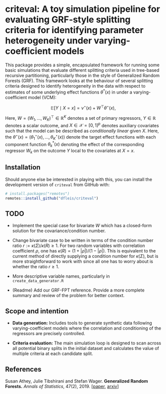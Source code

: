 # criteval: A toy simulation pipeline for evaluating GRF-style splitting criteria for identifying parameter heterogeneity under varying-coefficient models

This package provides a simple, encapsulated framework for running some basic simulations that evaluate different splitting criteria used in tree-based recursive partitioning, particularly those in the style of Generalized Random Forests (GRF).
This framework looks at the behaviour of several splitting criteria designed to identify heterogeneity in the data with respect to estimates of some underlying effect functions $\theta^*(x)$ in under a varying-coefficient model (VCM):

$$
\mathbb E[Y \mid X = x] = \nu^\star (x) + W^\top \theta^\star (x), 
$$

Here, $W = (W_1,\ldots, W_K)^\top \in \mathbb R^K$ denotes a set of primary regressors, $Y \in \mathbb R$ denotes a scalar outcome, and $X \in \mathcal X = [0,1]^p$ denotes auxiliary covariates such that the model can be described as *conditionally linear* given $X$.
Here, the $\theta^\star(x) = (\theta_1^\star(x),\ldots,\theta_K^\star(x))$ denote the target effect functions with each component function $\theta_k^*(x)$ denoting the effect of the corresponding regressor $W_k$ on the outcome $Y$ local to the covariates at $X = x$.

## Installation

Should anyone else be interested in playing with this, you can install the development version of `criteval` from GitHub with:
```R
# install.packages("remotes")
remotes::install_github("dfleis/criteval")
```

## TODO

* Implement the special case for bivariate $W$ which has a closed-form solution for the covariance/condition number.

* Change bivariate case to be written in terms of the condition number ratio $r := \kappa(\Sigma)/\kappa(R) \geq 1$. 
For two random variables with correlation coefficient $\rho$, one has $\kappa(R) = (1 + |\rho|)/(1 - |\rho|)$. This is equivalent to
the current method of directly supplying a condition number for $\kappa(\Sigma)$, but is more straightforward to work with since all one has to worry
about is whether the ratio $r \geq 1$.

* More descriptive variable names, particularly in `create_data_generator.R`

* (Readme) Add our GRF-FPT reference. Provide a more complete summary and review of the problem for better context.

## Scope and intention

* **Data generation:** Includes tools to generate synthetic data following varying-coefficient models where the correlation and conditioning of the regressors are precisely controlled.

* **Criteria evaluation:** The main simulation loop is designed to scan across all potential binary splits in the initial dataset and calculates the value of multiple criteria at each candidate split.

## References

Susan Athey, Julie Tibshirani and Stefan Wager.
<b>Generalized Random Forests.</b> <i>Annals of Statistics</i>, 47(2), 2019.
[<a href="https://projecteuclid.org/euclid.aos/1547197251">paper</a>,
<a href="https://arxiv.org/abs/1610.01271">arxiv</a>]
